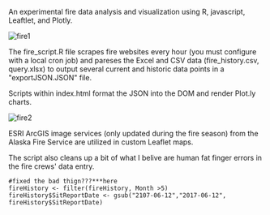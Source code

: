 An experimental fire data analysis and visualization using R, javascript, Leaftlet, and Plotly. 


![fire1](http://benmatheson.github.io/images/fire_4.png)

The fire_script.R file scrapes fire websites every hour (you must configure with a local cron job) and pareses the Excel and CSV data (fire_history.csv, query.xlsx) to output several current and historic data points in a "exportJSON.JSON" file.

Scripts within index.html format the JSON into the DOM and render Plot.ly charts.

![fire2](http://benmatheson.github.io/images/fire_1.png)


ESRI ArcGIS image services (only updated during the fire season) from the Alaska Fire Service are utilized in custom Leaflet maps. 

The script also cleans up a bit of what I belive are human fat finger errors in the fire crews' data entry. 

```
#fixed the bad thign???***here 
fireHistory <- filter(fireHistory, Month >5)
fireHistory$SitReportDate <- gsub("2107-06-12","2017-06-12", fireHistory$SitReportDate)

```
